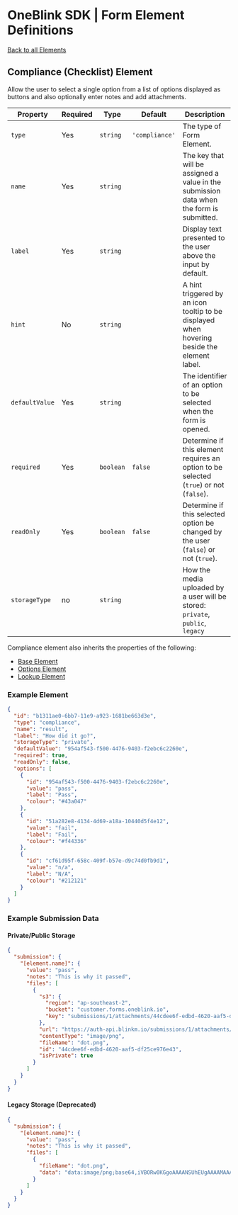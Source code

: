 # OneBlink SDK | Form Element Definitions

[Back to all Elements](./README.md)

## Compliance (Checklist) Element

Allow the user to select a single option from a list of options displayed as buttons and also optionally enter notes and add attachments.

| Property       | Required | Type      | Default        | Description                                                                                 |
| -------------- | -------- | --------- | -------------- | ------------------------------------------------------------------------------------------- |
| `type`         | Yes      | `string`  | `'compliance'` | The type of Form Element.                                                                   |
| `name`         | Yes      | `string`  |                | The key that will be assigned a value in the submission data when the form is submitted.    |
| `label`        | Yes      | `string`  |                | Display text presented to the user above the input by default.                              |
| `hint`         | No       | `string`  |                | A hint triggered by an icon tooltip to be displayed when hovering beside the element label. |
| `defaultValue` | Yes      | `string`  |                | The identifier of an option to be selected when the form is opened.                         |
| `required`     | Yes      | `boolean` | `false`        | Determine if this element requires an option to be selected (`true`) or not (`false`).      |
| `readOnly`     | Yes      | `boolean` | `false`        | Determine if this selected option be changed by the user (`false`) or not (`true`).         |
| `storageType`  | no       | `string` |        | How the media uploaded by a user will be stored: `private`, `public`, `legacy`              |

Compliance element also inherits the properties of the following:

- [Base Element](./base-element.md)
- [Options Element](./options-element.md)
- [Lookup Element](./lookup-element.md)

### Example Element

```json
{
  "id": "b1311ae0-6bb7-11e9-a923-1681be663d3e",
  "type": "compliance",
  "name": "result",
  "label": "How did it go?",
  "storageType": "private",
  "defaultValue": "954af543-f500-4476-9403-f2ebc6c2260e",
  "required": true,
  "readOnly": false,
  "options": [
    {
      "id": "954af543-f500-4476-9403-f2ebc6c2260e",
      "value": "pass",
      "label": "Pass",
      "colour": "#43a047"
    },
    {
      "id": "51a282e8-4134-4d69-a18a-10440d5f4e12",
      "value": "fail",
      "label": "Fail",
      "colour": "#f44336"
    },
    {
      "id": "cf61d95f-658c-409f-b57e-d9c74d0fb9d1",
      "value": "n/a",
      "label": "N/A",
      "colour": "#212121"
    }
  ]
}
```

### Example Submission Data

#### Private/Public Storage

```json
{
  "submission": {
    "[element.name]": {
      "value": "pass",
      "notes": "This is why it passed",
      "files": [
        {
          "s3": {
            "region": "ap-southeast-2",
            "bucket": "customer.forms.oneblink.io",
            "key": "submissions/1/attachments/44cdee6f-edbd-4620-aaf5-df25ce976e43"
          },
          "url": "https://auth-api.blinkm.io/submissions/1/attachments/44cdee6f-edbd-4620-aaf5-df25ce976e43",
          "contentType": "image/png",
          "fileName": "dot.png",
          "id": "44cdee6f-edbd-4620-aaf5-df25ce976e43",
          "isPrivate": true
        }
      ]
    }
  }
}
```

#### Legacy Storage (Deprecated)

```json
{
  "submission": {
    "[element.name]": {
      "value": "pass",
      "notes": "This is why it passed",
      "files": [
        {
          "fileName": "dot.png",
          "data": "data:image/png;base64,iVBORw0KGgoAAAANSUhEUgAAAAMAAAADCAYAAABWKLW/AAAAIElEQVQYV2NkYGBoYGBgqGdgYGhkZGBg+M8ABSAOXAYATFcEA8STCz8AAAAASUVORK5CYII="
        }
      ]
    }
  }
}
```
